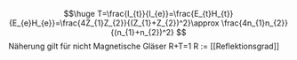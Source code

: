 $$\huge
T=\frac{I_{t}}{I_{e}}=\frac{E_{t}H_{t}}{E_{e}H_{e}}=\frac{4Z_{1}Z_{2}}{(Z_{1}+Z_{2})^2}\approx \frac{4n_{1}n_{2}}{(n_{1}+n_{2})^2}
$$
Näherung gilt für nicht Magnetische Gläser
R+T=1
R := [[Reflektionsgrad]]
